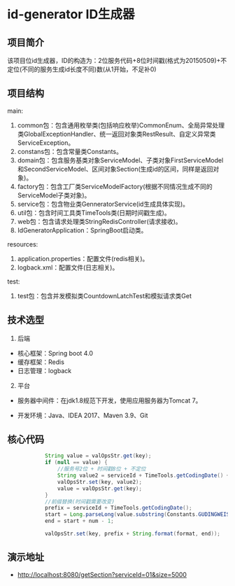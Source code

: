 # id-generator ID生成器

## 项目简介

该项目位id生成器，ID的构造为：2位服务代码+8位时间戳(格式为20150509)+不定位(不同的服务生成id长度不同)数(从1开始，不足补0)

## 项目结构
main:
1.	common包：包含通用枚举类(包括响应枚举)CommonEnum、全局异常处理类GlobalExceptionHandler、统一返回对象类RestResult、自定义异常类ServiceException。
2.	constans包：包含常量类Constants。
3.	domain包：包含服务基类对象ServiceModel、子类对象FirstServiceModel和SecondServiceModel、区间对象Section(生成id的区间，同样是返回对象)。
4.	factory包：包含工厂类ServiceModelFactory(根据不同情况生成不同的ServiceModel子类对象)。
5.	service包：包含物业类GenneratorService(id生成具体实现)。
6.	util包：包含时间工具类TimeTools类(日期时间戳生成)。
7.	web包：包含请求处理类StringRedisController(请求接收)。
8.	IdGeneratorApplication：SpringBoot启动类。

resources:
1.	application.properties：配置文件(redis相关)。
2.	logback.xml：配置文件(日志相关)。

test:
1.	test包：包含并发模拟类CountdownLatchTest和模拟请求类Get


## 技术选型

1. 后端

* 核心框架：Spring boot 4.0
* 缓存框架：Redis
* 日志管理：logback

2. 平台

* 服务器中间件：在jdk1.8规范下开发，使用应用服务器为Tomcat 7。

* 开发环境：Java、IDEA 2017、Maven 3.9、Git

## 核心代码
```java
            String value = valOpsStr.get(key);
            if (null == value) {
                //服务号2位 + 时间戳8位 + 不定位
                String value2 = serviceId + TimeTools.getCodingDate() + String.format(format, 0);//用0补够6位
                valOpsStr.set(key, value2);
                value = valOpsStr.get(key);
            }
            //前缀替换(时间戳需要改变)
            prefix = serviceId + TimeTools.getCodingDate();
            start = Long.parseLong(value.substring(Constants.GUDINGWEISHU_Service, size)) + 1;
            end = start + num - 1;

            valOpsStr.set(key, prefix + String.format(format, end));
```
## 演示地址

* <http://localhost:8080/getSection?serviceId=01&size=5000>
